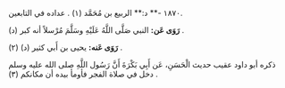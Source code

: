 ١٨٧٠ -** د:** الربيع بن مُحَمَّد (١) . عداده في التابعين.

**رَوَى عَن:** النبي صَلَّى اللَّهُ عَلَيْهِ وسَلَّمَ مُرْسلاً أنه كبر (د) .

**رَوَى عَنه:** يحيى بن أَبي كثير (د) (٢) .

ذكره أبو داود عقيب حديث الْحَسَنِ، عَن أَبِي بَكْرَةَ أَنَّ رَسُول اللَّهِ صلى الله عليه وسلم دخل في صلاة الفجر فأومأ بيده أن مكانكم (٣) .